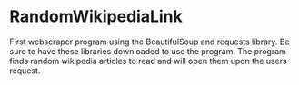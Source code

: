 # RandomWikipediaLink

First webscraper program using the BeautifulSoup and requests library.
Be sure to have these libraries downloaded to use the program.
The program finds random wikipedia articles to read and will open them upon the users request.
